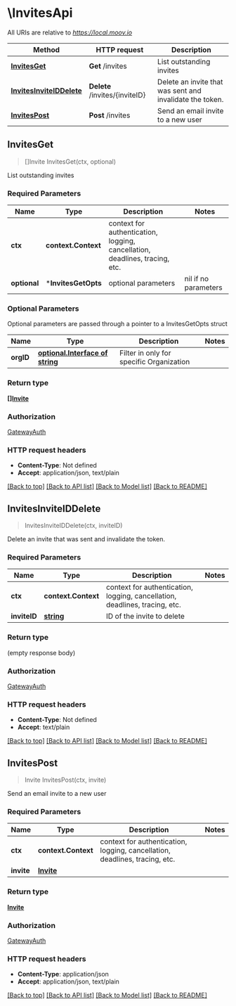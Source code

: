 # \InvitesApi

All URIs are relative to *https://local.moov.io*

Method | HTTP request | Description
------------- | ------------- | -------------
[**InvitesGet**](InvitesApi.md#InvitesGet) | **Get** /invites | List outstanding invites
[**InvitesInviteIDDelete**](InvitesApi.md#InvitesInviteIDDelete) | **Delete** /invites/{inviteID} | Delete an invite that was sent and invalidate the token.
[**InvitesPost**](InvitesApi.md#InvitesPost) | **Post** /invites | Send an email invite to a new user



## InvitesGet

> []Invite InvitesGet(ctx, optional)

List outstanding invites

### Required Parameters


Name | Type | Description  | Notes
------------- | ------------- | ------------- | -------------
**ctx** | **context.Context** | context for authentication, logging, cancellation, deadlines, tracing, etc.
 **optional** | ***InvitesGetOpts** | optional parameters | nil if no parameters

### Optional Parameters

Optional parameters are passed through a pointer to a InvitesGetOpts struct


Name | Type | Description  | Notes
------------- | ------------- | ------------- | -------------
 **orgID** | [**optional.Interface of string**](.md)| Filter in only for specific Organization | 

### Return type

[**[]Invite**](Invite.md)

### Authorization

[GatewayAuth](../README.md#GatewayAuth)

### HTTP request headers

- **Content-Type**: Not defined
- **Accept**: application/json, text/plain

[[Back to top]](#) [[Back to API list]](../README.md#documentation-for-api-endpoints)
[[Back to Model list]](../README.md#documentation-for-models)
[[Back to README]](../README.md)


## InvitesInviteIDDelete

> InvitesInviteIDDelete(ctx, inviteID)

Delete an invite that was sent and invalidate the token.

### Required Parameters


Name | Type | Description  | Notes
------------- | ------------- | ------------- | -------------
**ctx** | **context.Context** | context for authentication, logging, cancellation, deadlines, tracing, etc.
**inviteID** | [**string**](.md)| ID of the invite to delete | 

### Return type

 (empty response body)

### Authorization

[GatewayAuth](../README.md#GatewayAuth)

### HTTP request headers

- **Content-Type**: Not defined
- **Accept**: text/plain

[[Back to top]](#) [[Back to API list]](../README.md#documentation-for-api-endpoints)
[[Back to Model list]](../README.md#documentation-for-models)
[[Back to README]](../README.md)


## InvitesPost

> Invite InvitesPost(ctx, invite)

Send an email invite to a new user

### Required Parameters


Name | Type | Description  | Notes
------------- | ------------- | ------------- | -------------
**ctx** | **context.Context** | context for authentication, logging, cancellation, deadlines, tracing, etc.
**invite** | [**Invite**](Invite.md)|  | 

### Return type

[**Invite**](Invite.md)

### Authorization

[GatewayAuth](../README.md#GatewayAuth)

### HTTP request headers

- **Content-Type**: application/json
- **Accept**: application/json, text/plain

[[Back to top]](#) [[Back to API list]](../README.md#documentation-for-api-endpoints)
[[Back to Model list]](../README.md#documentation-for-models)
[[Back to README]](../README.md)

